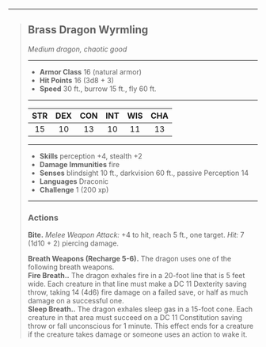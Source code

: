 ***
> ## Brass Dragon Wyrmling
> *Medium dragon, chaotic good*
> 
> ***
> 
> - **Armor Class** 16 (natural armor)
> - **Hit Points** 16 (3d8 + 3)
> - **Speed** 30 ft., burrow 15 ft., fly 60 ft.
> 
> ***
> 
> |STR|DEX|CON|INT|WIS|CHA|
> |:---:|:---:|:---:|:---:|:---:|:---:|
> |15|10|13|10|11|13|
> 
> ***
> 
> - **Skills** perception +4, stealth +2
> - **Damage Immunities** fire
> - **Senses** blindsight 10 ft., darkvision 60 ft., passive Perception 14
> - **Languages** Draconic
> - **Challenge** 1 (200 xp)
> 
> ***
> 
> ### Actions
> **Bite.** *Melee Weapon Attack:* +4 to hit, reach 5 ft., one target. *Hit:* 7 (1d10 + 2) piercing damage.
> 
> **Breath Weapons (Recharge 5-6).** The dragon uses one of the following breath weapons.  
> **Fire Breath..** The dragon exhales fire in a 20-foot line that is 5 feet wide. Each creature in that line must make a DC 11 Dexterity saving throw, taking 14 (4d6) fire damage on a failed save, or half as much damage on a successful one.  
> **Sleep Breath..** The dragon exhales sleep gas in a 15-foot cone. Each creature in that area must succeed on a DC 11 Constitution saving throw or fall unconscious for 1 minute. This effect ends for a creature if the creature takes damage or someone uses an action to wake it.